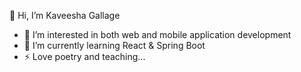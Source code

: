👋 Hi, I’m Kaveesha Gallage

- 👀 I’m interested in both web and mobile application development
- 🌱 I’m currently learning React & Spring Boot
- ⚡ Love poetry and teaching...


